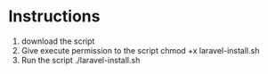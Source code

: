 Instructions
============

1. download the script
2. Give execute permission to the script
	 chmod +x laravel-install.sh
3. Run the script
	./laravel-install.sh
